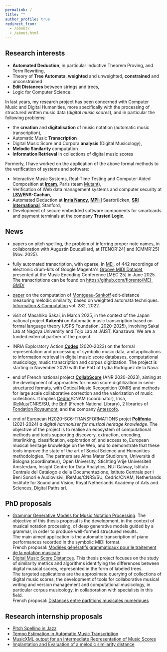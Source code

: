 ```yaml
---
permalink: /
title: ""
author_profile: true
redirect_from: 
  - /about/
  - /about.html
---
```


## Research interests
- **Automated Deduction**, in particular Inductive Theorem Proving, and Term Rewriting,
- Theory of **Tree Automata**, **weighted** and unweighted, **constrained** and unconstrained
- **Edit Distances** between strings and trees, 
- Logic for Computer Science.

In last years, my research project has been concerned with Computer Music and Digital Humanities, 
more specifically with the processing of structured written music data (*digital music scores*), 
and in particular the following problems:
- the **creation** and **digitalisation** of music notation (automatic music transcription), 
- Automatic Music **Transcription**
- Digital Music Score and Corpora **analysis** (Digital Musicology),
- **Melodic Similarity** computation
- **Information Retrieval** in collections of digital music scores

Formerly, I have worked on the application of the above formal methods to the verification of systems and software:
- Interactive Music Systems, Real-Time Testing and Computer-Aided Composition at **[Ircam](https://www.ircam.fr)**, Paris (team [Mutant](http://repmus.ircam.fr/mutant)),
- Verification of Web data management systems and computer security at **[LSV](http://www.lsv.fr)/ENS-Cachan**, 
- Automated Deduction at **[Inria Nancy](http://www.loria.fr)**, **[MPI-I](https://www.mpi-inf.mpg.de)** Saarbrücken, **[SRI International](http://www.csl.sri.com)**, Stanford,
- Development of secure embedded software components for smartcards and payment terminals at the company **Trusted Logic**.

## News

- papers on pitch spelling, the problem of inferring proper note names, 
  in collaboration with Augustin Bouquillard, at [TENOR'24] and [CMMR'25] (Nov. 2025).

- fully automated transcription, with qparse, in [MEI](https://music-encoding.org), of 442 recordings of electronic drum-kits 
  of Google Magenta's [Groove MIDI Dataset](https://magenta.withgoogle.com/datasets/groove), 
  presented at the Music Encoding Conference [MEC'25] in June 2025.
  The transcriptions can be found on  https://github.com/florento/MEI-GMD/

- [paper](https://hal.inria.fr/hal-01857267) on the computation of [Montgeau-Sankoff](https://link.springer.com/article/10.1007/BF00117340) edit-distance measuring melodic similarity, based on weighted automata techniques. [Information & Computation](https://doi.org/10.1016/j.ic.2020.104652) vol. 282, 2022.

- visit of Masahiko Sakai, in March 2025, in the context of the 
  Japan national project **Kakenhi** on Automatic music transcription based on formal language theory (JSPS Foundation, 2020-2025), 
  involving Sakai Lab at Nagoya University and Tojo Lab at JAIST, Kanazawa. We are a funded external partner of the project.

- INRIA Exploratory Action [**Codex**](https://project.inria.fr/codex) (2020-2023) on the formal representation and processing of symbolic music data, and applications to information retrieval in digital music score databases, computational musicology, music transcription and corpus digitization. The project is starting in November 2020 with the PhD of Lydia Rodriguez de la Nava.

- end of French national project [**CollabScore**](https://anr.fr/Projet-ANR-20-CE27-0014) (ANR 2020-2023), aiming at the development of approaches for music score digitilization in semi-structured formats, with Optical Music Recognition (OMR) and methods for large scale collaborative correction and the valorization of music collections. It implies [Cedric](https://cedric.cnam.fr)/CNAM (coordinator), Irisa, [IReMus](https://www.iremus.cnrs.fr)/CNRS/SU, the [BnF](https://gallica.bnf.fr/) (French National Library), 2 libraries of [Fondation Royaumont](https://www.royaumont.com/fr/les-bibliotheques), and the company [Antescofo](https://www.antescofo.com).

- end of European H2020-SC6-TRANSFORMATIONS projet [**Polifonia**](http://polifonia-project.eu)  (2021-2024) *a digital harmoniser for musical heritage knowledge*. The objective of the project is to realise an ecosystem of computational methods and tools supporting discovery, extraction, encoding, interlinking, classification, exploration of, and access to, European musical heritage knowledge on the Web, and to demonstrate that these tools improve the state of the art of Social Science and Humanities methodologies. The partners are Alma Mater Studiorum, Università di Bologna (coordinateur), Open University, Stichting Vrije Universiteit Amsterdam, Insight Centre for Data Analytics, NUI Galway, Istituto Centrale del Catalogo e della Documentazione, Istituto Centrale per i Beni Sonori e Audiovisivi, IReMus/CNRS/SU, Cedric/CNAM, Netherlands Institute for Sound and Vision, Royal Netherlands Academy of Arts and Sciences, Digital Paths srl.

## PhD proposals
- [Grammar Generative Models for Music Notation Processing](files/propositions/generation-en.pdf).
   The objective of this thesis proposal is the development, in the context of musical notation processing, of deep generative models guided by a grammar, in order to produce well-formed structured results.  
   The main aimed application is the automatic transcription of piano performances recorded in the symbolic MIDI format.  
   French proposal: [Modèles génératifs grammaticaux pour le traitement de la notation musicale](files/propositions/generation-fr.pdf)
- [Digital Music Score Distances](files/propositions/distance-en.pdf).
  This thesis project focuses on the study of similarity metrics and algorithms identifying the differences between digital musical scores, represented in the form of labeled trees.  
  The targeted applications are the approximate querying of collections of digital music scores, the development of tools for collaborative musical writing and version management and computational musicology, in particular corpus musicology, in collaboration with specialists in this field.  
  French proposal: [Distances entre partitions musicales numériques](files/propositions/distance-fr.pdf)

## Research internship proposals 
  - [Pitch Spelling in Jazz](files/propositions/spellingJazz.pdf)
  - [Tempo Estimation in Automatic Music Transcription](files/propositions/tempo.pdf)
  - [MusicXML output for an Intermediate Representation of Music Scores](files/propositions/musicxml.pdf)
  - [Implantation and Evaluation of a melodic similarity distance](files/propositions/MontgeauSankoff.pdf)
